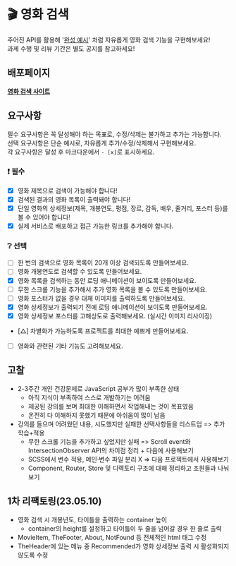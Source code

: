 # 🎬 영화 검색

주어진 API를 활용해 '[완성 예시](https://stupefied-hodgkin-d9d350.netlify.app/)' 처럼 자유롭게 영화 검색 기능을 구현해보세요!  
과제 수행 및 리뷰 기간은 별도 공지를 참고하세요!

## 배포페이지

**[영화 검색 사이트](https://vercel.com/devybecca/omdb-api/TPJZ47R8R53PRU5VHan7yRtprKW3)**

## 요구사항

필수 요구사항은 꼭 달성해야 하는 목표로, 수정/삭제는 불가하고 추가는 가능합니다.  
선택 요구사항은 단순 예시로, 자유롭게 추가/수정/삭제해서 구현해보세요.  
각 요구사항은 달성 후 마크다운에서 `- [x]`로 표시하세요.

### ❗ 필수

- [x] 영화 제목으로 검색이 가능해야 합니다!
- [x] 검색된 결과의 영화 목록이 출력돼야 합니다!
- [x] 단일 영화의 상세정보(제목, 개봉연도, 평점, 장르, 감독, 배우, 줄거리, 포스터 등)를 볼 수 있어야 합니다!
- [x] 실제 서비스로 배포하고 접근 가능한 링크를 추가해야 합니다.

### ❔ 선택

- [ ] 한 번의 검색으로 영화 목록이 20개 이상 검색되도록 만들어보세요.
- [ ] 영화 개봉연도로 검색할 수 있도록 만들어보세요.
- [x] 영화 목록을 검색하는 동안 로딩 애니메이션이 보이도록 만들어보세요.
- [ ] 무한 스크롤 기능을 추가해서 추가 영화 목록을 볼 수 있도록 만들어보세요.
- [ ] 영화 포스터가 없을 경우 대체 이미지를 출력하도록 만들어보세요.
- [x] 영화 상세정보가 출력되기 전에 로딩 애니메이션이 보이도록 만들어보세요.
- [x] 영화 상세정보 포스터를 고해상도로 출력해보세요. (실시간 이미지 리사이징)
- [△] 차별화가 가능하도록 프로젝트를 최대한 예쁘게 만들어보세요.
- [ ] 영화와 관련된 기타 기능도 고려해보세요.

## 고찰

- 2-3주간 개인 건강문제로 JavaScript 공부가 많이 부족한 상태
  - 아직 지식이 부족하여 스스로 개발하기는 어려움
  - 제공된 강의를 보며 최대한 이해하면서 작업해내는 것이 목표였음
  - 온전히 다 이해하지 못했기 때문에 아쉬움이 많이 남음
- 강의를 들으며 어려웠던 내용, 시도했지만 실패한 선택사항들을 리스트업 => 추가 학습+적용
  - 무한 스크롤 기능을 추가하고 싶었지만 실패
    => Scroll event와 IntersectionObserver API의 차이점 정리 + 다음에 사용해보기
  - SCSS에서 변수 적용, 메인·변수 파일 분리 X => 다음 프로젝트에서 사용해보기
  - Component, Router, Store 및 디렉토리 구조에 대해 정리하고 조원들과 나눠보기

## 1차 리팩토링(23.05.10)

- 영화 검색 시 개봉년도, 타이틀을 출력하는 container 높이
  - container의 height를 설정하고 타이틀이 두 줄을 넘어갈 경우 한 줄로 출력
- MovieItem, TheFooter, About, NotFound 등 전체적인 html 태그 수정
- TheHeader에 있는 메뉴 중 Recommended가 영화 상세정보 출력 시 활성화되지 않도록 수정
